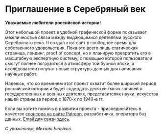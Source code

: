 # Приглашение в Серебряный век 

**Уважаемые любители российской истории!** 

Этот небольшой проект в удобной графической форме показывает межличностые связи между выдающимися деятелями русского Серебряного века. Я создал этот сайт в свободное время для собственного удовольствия. Пока это всего лишь статическая страница, лендинг, proof of concept, но я планирую превратить его в масштабную экспертную систему, с помощью которой пользователи смогут полнее погрузиться в атмосферу той бурной эпохи, а исследователи получат новые структуры данных для написания научных работ. 

Надеюсь, что со временем этот проект охватит более широкий период российской истории и будет содердать десятки тысяч записей о государственных и военных деятелях,  представителях науки, искусства нашей страны за период с 1870-х по 1940-е гг.

Если вы хотите помочь в развитии проекта - присоединяйтесь в качестве [спонсора на сайте Patreon](https://www.patreon.com/persons1917?fan_landing=true), разработчика, оператора баз данных. [Email для связи здесь](#/contacts).


_С уважением, Михаил Беляков._

